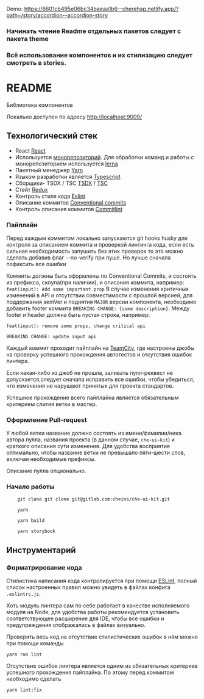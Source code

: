 Demo: https://6601cb495e06bc34baeaa1b6--cherehap.netlify.app/?path=/story/accordion--accordion-story

### Начинать чтение Readme отдельных пакетов следует с пакета theme

### Всё использование компонентов и их стилизацию следует смотреть в stories.

# README #


Библиотека компонентов

Локально доступен по адресу [http://localhost:9009/](http://localhost:9009/)

## Технологический стек

- React [React](https://www.reactjs.org/)
- Используется [монорепозиторий](https://monorepo.tools/). Для обработки команд и работы с монорепозиторием используется [lerna](https://github.com/lerna/lerna)
- Пакетный менеджер [Yarn](https://yarnpkg.com/)
- Языком разработки является [Typescript](https://www.typescriptlang.org/)
- Сборщики- TSDX / TSC [TSDX](https://github.com/jaredpalmer/tsdx) / [TSC](https://www.typescriptlang.org/docs/handbook/compiler-options.html)
- Стейт [Redux](https://redux.js.org/)
- Контроль стиля кода [Eslint](https://eslint.org/)
- Описание коммитов [Conventional commits](https://www.conventionalcommits.org/en/v1.0.0/)
- Контроль описания коммитов [Commitlint](https://github.com/conventional-changelog/commitlint)


### Пайплайн
Перед каждым коммитом локально запускаются git hooks husky для контроля за описанием коммита и проверкой линтинга кода, если есть сильная необходимость запушить без этих проверок то это можно сделать добавив флаг --no-verify при пуше. Но лучше сначала пофиксить все ошибки

Коммиты должны быть оформлены по Conventional Commits, и состоять из префикса, скоупа(при наличии), и описания коммита,
например: `feat(input): Add some important prop`
В случае изменения критичных изменений в API и отсутствии совместимости с прошлой версией, для поддержания semVer и поднятия `MAJOR` версии компонента, необходимо добавить footer коммита `BREAKING CHANGE: {some description}`. Между footer и header должна быть пустая строка, например:  
```
feat(input): remove some props, change critical api

BREAKING CHANGE: update input api
```

Каждый коммит проходит пайплайн на [TeamCity](http://tc.aws.che.lo/), где настроены
джобы на проверку успешного прохождения автотестов и отсутствия ошибок линтера.

Если какая-либо из джоб не прошла, заливать пулл-реквест не допускается,следует сначала исправить все ошибки,
чтобы убедиться, что изменения не нарушают принятых для проекта стандартов.

Успешное прохождение всего пайплайна является обязательным критерием слития ветки в мастер.


### Оформление Pull-request

У любой ветки название должно состоять из имени/фамилии/ника автора пулла, названия проекта (в данном случае, `che-ui-kit`)
и краткого описания сути изменения. Для удобства восприятия оптимально, чтобы название ветки не превышало пяти-шести слов,
включая необходимые префиксы.

Описание пулла опционально.

### Начало работы

```
    git clone git clone git@gitlab.com:cheins/che-ui-kit.git

    yarn

    yarn build

    yarn storybook

```

## Инструментарий

### Форматрирование кода

Стилистика написания кода контролируется при помощи [ESLint](https://eslint.org/), полный список настроенных правил можно
увидеть в файлах конфига `.eslintrc.js`.

Хоть модуль линтера сам по себе работает в качестве исполняемого модуля на Node, для удобства работы рекомендуется
установить соответствующее расширение для IDE, чтобы все ошибки и предупреждения отображались в файлах визуально.

Проверить весь код на отсутствие стилистических ошибок в нём можно при помощи команды
```
yarn run lint
```

Отсутствие ошибок линтера является одним из обязательных критериев успешного прохождения пайплайна.
По этому перед коммитом необходимо сделать 
```
yarn lint:fix
```
